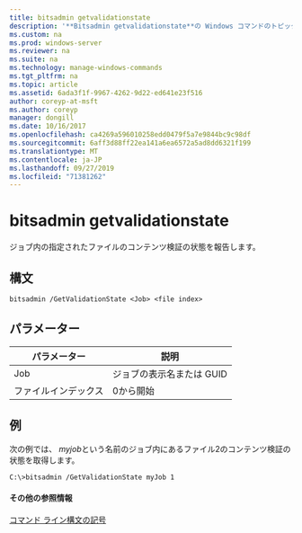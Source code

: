 ```yaml
---
title: bitsadmin getvalidationstate
description: '**Bitsadmin getvalidationstate**の Windows コマンドのトピック-ジョブ内の指定されたファイルのコンテンツ検証の状態を報告します。 '
ms.custom: na
ms.prod: windows-server
ms.reviewer: na
ms.suite: na
ms.technology: manage-windows-commands
ms.tgt_pltfrm: na
ms.topic: article
ms.assetid: 6ada3f1f-9967-4262-9d22-ed641e23f516
author: coreyp-at-msft
ms.author: coreyp
manager: dongill
ms.date: 10/16/2017
ms.openlocfilehash: ca4269a596010258edd0479f5a7e9844bc9c98df
ms.sourcegitcommit: 6aff3d88ff22ea141a6ea6572a5ad8dd6321f199
ms.translationtype: MT
ms.contentlocale: ja-JP
ms.lasthandoff: 09/27/2019
ms.locfileid: "71381262"
---
```

# <a name="bitsadmin-getvalidationstate"></a>bitsadmin getvalidationstate



ジョブ内の指定されたファイルのコンテンツ検証の状態を報告します。

## <a name="syntax"></a>構文

```
bitsadmin /GetValidationState <Job> <file index> 
```

## <a name="parameters"></a>パラメーター

|パラメーター|説明|
|---------|-----------|
|Job|ジョブの表示名または GUID|
|ファイルインデックス|0から開始|

## <a name="BKMK_examples"></a>例

次の例では、 *myjob*という名前のジョブ内にあるファイル2のコンテンツ検証の状態を取得します。
```
C:\>bitsadmin /GetValidationState myJob 1
```

#### <a name="additional-references"></a>その他の参照情報

[コマンド ライン構文の記号](command-line-syntax-key.md)